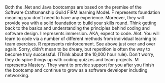 Both the .Net and Java bootcamps are based on the premise of the Software
Craftsmanship Guild FIRM learning Model. F represents foundation meaning you
don't need to have any experience. Moreover, they will provide you with a
solid foundation to build your skills round. Think getting back to the basics
and understanding the principles behind coding and software design. I
represents immersion. AKA, expect to code. Alot. You will learn to code via a
number of different methods from individual learning to team exercises. R
represents reinforcement. See above just over and over again. Sorry, didn't
mean to be dreary, but repetition is often the way to become truly successful.
(Think about the 10,000 hour rule). Don't worry, they do spice things up with
coding quizzes and team projects. M represents Mastery. They want to provide
support for you after you finish the bootcamp and continue to grow as a
software developer including networking.

